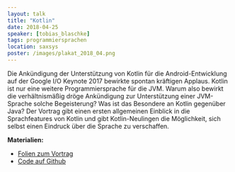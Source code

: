 ```yaml
---
layout: talk
title: "Kotlin"
date: 2018-04-25
speaker: [tobias_blaschke]
tags: programmiersprachen
location: saxsys
poster: /images/plakat_2018_04.png
---
```


Die Ankündigung der Unterstützung von Kotlin für die Android-Entwicklung auf der Google I/O Keynote 2017 bewirkte
spontan kräftigen Applaus. Kotlin ist nur eine weitere Programmiersprache für die JVM. Warum also bewirkt die
verhältnismäßig dröge Ankündigung zur Unterstützung einer JVM-Sprache solche Begeisterung? Was ist das Besondere an
Kotlin gegenüber Java? Der Vortrag gibt einen ersten allgemeinen Einblick in die Sprachfeatures von Kotlin und gibt
Kotlin-Neulingen die Möglichkeit, sich selbst einen Eindruck über die Sprache zu verschaffen.

<p>
	<strong>Materialien:</strong>
	<ul>
		<li><a href="https://gaerfield.github.io/2018-04-26_Kotlin_jug-gr/">Folien zum Vortrag</a></li>
		<li><a href="https://github.com/gaerfield/2018-04-26_Kotlin_jug-gr">Code auf Github</a></li>
	</ul>
</p>
